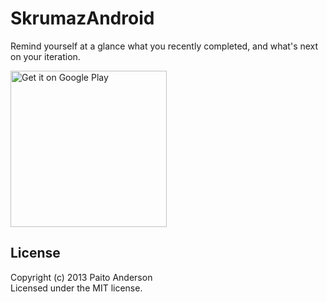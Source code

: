 SkrumazAndroid
==============

Remind yourself at a glance what you recently completed, and what's next on your iteration.

<a href="https://play.google.com/store/apps/details?id=com.skrumaz.app"><img alt="Get it on Google Play" src="https://play.google.com/intl/en_us/badges/images/apps/en-play-badge.png" width="250" /></a>

## License
Copyright (c) 2013 Paito Anderson  
Licensed under the MIT license.
